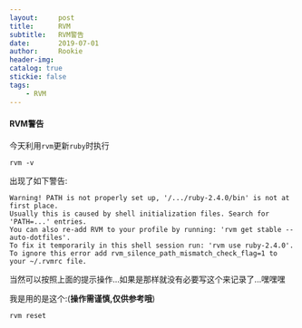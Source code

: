 ```yaml
---
layout:     post
title:      RVM
subtitle:   RVM警告
date:       2019-07-01
author:     Rookie
header-img: 
catalog: true
stickie: false
tags:
    - RVM
---
```


#### RVM警告

今天利用`rvm`更新`ruby`时执行


```
rvm -v
```

出现了如下警告:


```
Warning! PATH is not properly set up, '/.../ruby-2.4.0/bin' is not at first place.
Usually this is caused by shell initialization files. Search for 'PATH=...' entries.
You can also re-add RVM to your profile by running: 'rvm get stable --auto-dotfiles'.
To fix it temporarily in this shell session run: 'rvm use ruby-2.4.0'.
To ignore this error add rvm_silence_path_mismatch_check_flag=1 to your ~/.rvmrc file.
```

当然可以按照上面的提示操作...如果是那样就没有必要写这个来记录了...嘿嘿嘿

我是用的是这个:(**操作需谨慎,仅供参考哦**)

```
rvm reset
```








